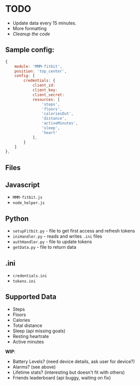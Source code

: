 TODO
==
* Update data every 15 minutes.
* More formatting
* _Cleanup the code_

## Sample config:
````javascript
{
	module: 'MMM-fitbit',
	position: 'top_center',
	config: [
		credentials: {
			client_id:
			client_key:
			client_secret:
			resources: [
				'steps',
				'floors',
				'caloriesOut',
				'distance',
				'activeMinutes',
				'sleep',
				'heart'
			],
		}
	]
},
````

Files
--
## Javascript
* `MMM-fitbit.js`
* `node_helper.js`

## Python
* `setupFitbit.py` - file to get first access and refresh tokens
* `iniHandler.py` - reads and writes `.ini` files
* `authHandler.py` - file to update tokens
* `getData.py` - file to return data

## .ini
* `credentials.ini`
* `tokens.ini`

Supported Data
--
* Steps
* Floors
* Calories
* Total distance
* Sleep (api missing goals)
* Resting heartrate
* Active minutes

**WIP**:
* Battery Levels? (need device details, ask user for device?)
* Alarms? (see above)
* Lifetime stats? (interesting but doesn't fit with others)
* Friends leaderboard (api buggy, waiting on fix)